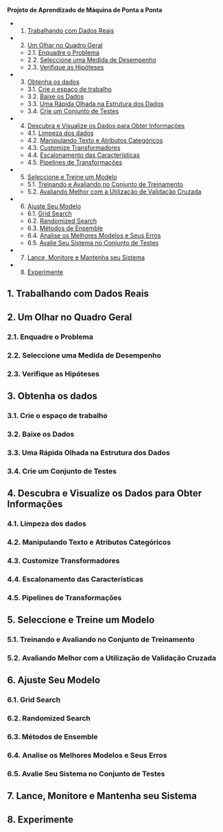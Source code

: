**Projeto de Aprendizado de Máquina de Ponta a Ponta**

<!-- vscode-markdown-toc -->
* 1. [Trabalhando com Dados Reais](#TrabalhandocomDadosReais)
* 2. [Um Olhar no Quadro Geral](#UmOlharnoQuadroGeral)
	* 2.1. [Enquadre o Problema](#EnquadreoProblema)
	* 2.2. [Seleccione uma Medida de Desempenho](#SeleccioneumaMedidadeDesempenho)
	* 2.3. [Verifique as Hipóteses](#VerifiqueasHipteses)
* 3. [Obtenha os dados](#Obtenhaosdados)
	* 3.1. [Crie o espaço de trabalho](#Crieoespaodetrabalho)
	* 3.2. [Baixe os Dados](#BaixeosDados)
	* 3.3. [Uma Rápida Olhada na Estrutura dos Dados](#UmaRpidaOlhadanaEstruturadosDados)
	* 3.4. [Crie um Conjunto de Testes](#CrieumConjuntodeTestes)
* 4. [Descubra e Visualize os Dados para Obter Informações](#DescubraeVisualizeosDadosparaObterInformaes)
	* 4.1. [Limpeza dos dados](#Limpezadosdados)
	* 4.2. [Manipulando Texto e Atributos Categóricos](#ManipulandoTextoeAtributosCategricos)
	* 4.3. [Customize Transformadores](#CustomizeTransformadores)
	* 4.4. [Escalonamento das Características](#EscalonamentodasCaractersticas)
	* 4.5. [Pipelines de Transformações](#PipelinesdeTransformaes)
* 5. [Seleccione e Treine um Modelo](#SeleccioneeTreineumModelo)
	* 5.1. [Treinando e Avaliando no Conjunto de Treinamento](#TreinandoeAvaliandonoConjuntodeTreinamento)
	* 5.2. [Avaliando Melhor com a Utilização de Validação Cruzada](#AvaliandoMelhorcomaUtilizaodeValidaoCruzada)
* 6. [Ajuste Seu Modelo](#AjusteSeuModelo)
	* 6.1. [Grid Search](#GridSearch)
	* 6.2. [Randomized Search](#RandomizedSearch)
	* 6.3. [Métodos de Ensemble](#MtodosdeEnsemble)
	* 6.4. [Analise os Melhores Modelos e Seus Erros](#AnaliseosMelhoresModeloseSeusErros)
	* 6.5. [Avalie Seu Sistema no Conjunto de Testes](#AvalieSeuSistemanoConjuntodeTestes)
* 7. [Lance, Monitore e Mantenha seu Sistema](#LanceMonitoreeMantenhaseuSistema)
* 8. [Experimente](#Experimente)

<!-- vscode-markdown-toc-config
	numbering=true
	autoSave=true
	/vscode-markdown-toc-config -->
<!-- /vscode-markdown-toc -->

##  1. <a name='TrabalhandocomDadosReais'></a>Trabalhando com Dados Reais

##  2. <a name='UmOlharnoQuadroGeral'></a>Um Olhar no Quadro Geral

###  2.1. <a name='EnquadreoProblema'></a>Enquadre o Problema

###  2.2. <a name='SeleccioneumaMedidadeDesempenho'></a>Seleccione uma Medida de Desempenho

###  2.3. <a name='VerifiqueasHipteses'></a>Verifique as Hipóteses

##  3. <a name='Obtenhaosdados'></a>Obtenha os dados

###  3.1. <a name='Crieoespaodetrabalho'></a>Crie o espaço de trabalho

###  3.2. <a name='BaixeosDados'></a>Baixe os Dados

###  3.3. <a name='UmaRpidaOlhadanaEstruturadosDados'></a>Uma Rápida Olhada na Estrutura dos Dados

###  3.4. <a name='CrieumConjuntodeTestes'></a>Crie um Conjunto de Testes

##  4. <a name='DescubraeVisualizeosDadosparaObterInformaes'></a>Descubra e Visualize os Dados para Obter Informações

###  4.1. <a name='Limpezadosdados'></a>Limpeza dos dados

###  4.2. <a name='ManipulandoTextoeAtributosCategricos'></a>Manipulando Texto e Atributos Categóricos

###  4.3. <a name='CustomizeTransformadores'></a>Customize Transformadores

###  4.4. <a name='EscalonamentodasCaractersticas'></a>Escalonamento das Características

###  4.5. <a name='PipelinesdeTransformaes'></a>Pipelines de Transformações

##  5. <a name='SeleccioneeTreineumModelo'></a>Seleccione e Treine um Modelo

###  5.1. <a name='TreinandoeAvaliandonoConjuntodeTreinamento'></a>Treinando e Avaliando no Conjunto de Treinamento

###  5.2. <a name='AvaliandoMelhorcomaUtilizaodeValidaoCruzada'></a>Avaliando Melhor com a Utilização de Validação Cruzada

##  6. <a name='AjusteSeuModelo'></a>Ajuste Seu Modelo 

###  6.1. <a name='GridSearch'></a>Grid Search

###  6.2. <a name='RandomizedSearch'></a>Randomized Search

###  6.3. <a name='MtodosdeEnsemble'></a>Métodos de Ensemble

###  6.4. <a name='AnaliseosMelhoresModeloseSeusErros'></a>Analise os Melhores Modelos e Seus Erros

###  6.5. <a name='AvalieSeuSistemanoConjuntodeTestes'></a>Avalie Seu Sistema no Conjunto de Testes

##  7. <a name='LanceMonitoreeMantenhaseuSistema'></a>Lance, Monitore e Mantenha seu Sistema

##  8. <a name='Experimente'></a>Experimente

